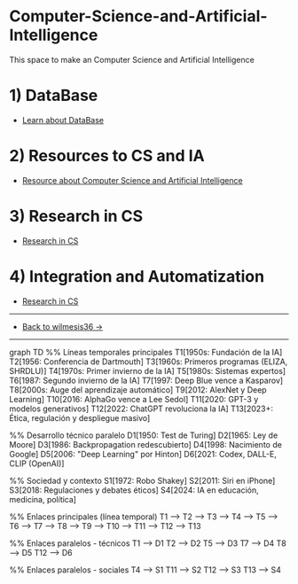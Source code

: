 # Computer-Science-and-Artificial-Intelligence
This space to make an Computer Science and Artificial Intelligence 

# 1) DataBase
- [Learn about DataBase](https://github.com/wilmesis36/Computer-Science-and-Artificial-Intelligence/wiki/Data-Base)

# 2) Resources to CS and IA
- [Resource about Computer Science and Artificial Intelligence](https://github.com/wilmesis36/Computer-Science-and-Artificial-Intelligence/wiki/Resources-----Computer-Science-and--Artificial-Intelligence)

# 3) Research in CS
- [Research in CS](https://github.com/wilmesis36/Computer-Science-and-Artificial-Intelligence/wiki/Research)

# 4) Integration and Automatization 
- [Research in CS](https://github.com/wilmesis36/Computer-Science-and-Artificial-Intelligence/wiki/Research)
--------------------------------------------------------
- [Back to wilmesis36 ->](https://github.com/wilmesis36)
--------------------------------------------------------
graph TD
  %% Líneas temporales principales
  T1[1950s: Fundación de la IA]
  T2[1956: Conferencia de Dartmouth]
  T3[1960s: Primeros programas (ELIZA, SHRDLU)]
  T4[1970s: Primer invierno de la IA]
  T5[1980s: Sistemas expertos]
  T6[1987: Segundo invierno de la IA]
  T7[1997: Deep Blue vence a Kasparov]
  T8[2000s: Auge del aprendizaje automático]
  T9[2012: AlexNet y Deep Learning]
  T10[2016: AlphaGo vence a Lee Sedol]
  T11[2020: GPT-3 y modelos generativos]
  T12[2022: ChatGPT revoluciona la IA]
  T13[2023+: Ética, regulación y despliegue masivo]

  %% Desarrollo técnico paralelo
  D1[1950: Test de Turing]
  D2[1965: Ley de Moore]
  D3[1986: Backpropagation redescubierto]
  D4[1998: Nacimiento de Google]
  D5[2006: "Deep Learning" por Hinton]
  D6[2021: Codex, DALL-E, CLIP (OpenAI)]

  %% Sociedad y contexto
  S1[1972: Robo Shakey]
  S2[2011: Siri en iPhone]
  S3[2018: Regulaciones y debates éticos]
  S4[2024: IA en educación, medicina, política]

  %% Enlaces principales (línea temporal)
  T1 --> T2 --> T3 --> T4 --> T5 --> T6 --> T7 --> T8 --> T9 --> T10 --> T11 --> T12 --> T13

  %% Enlaces paralelos - técnicos
  T1 --> D1
  T2 --> D2
  T5 --> D3
  T7 --> D4
  T8 --> D5
  T12 --> D6

  %% Enlaces paralelos - sociales
  T4 --> S1
  T11 --> S2
  T12 --> S3
  T13 --> S4